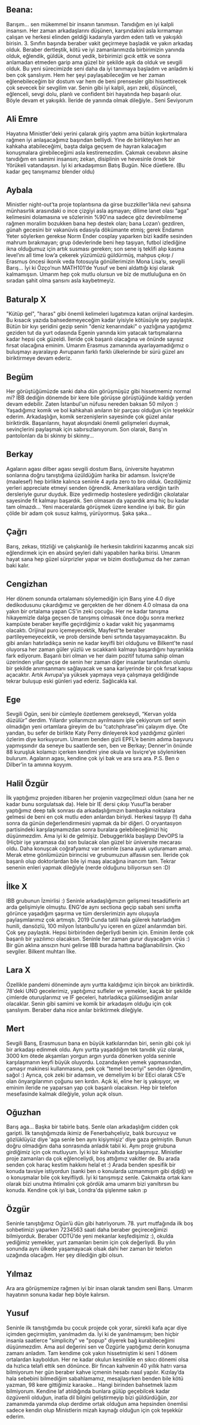 ## Beana:
Barışım… sen mükemmel bir insanın tanımısın. Tanıdığım en iyi kalpli insansın. Her zaman arkadaşlarını düşünen, karşındakini asla kırmamayı çalışan ve herkesi elinden geldiği kadarıyla yardım eden tatlı ve yakışıklı birisin. 3. Sınıfın başında beraber vakit geçirmeye başladık ve yakın arkadaş olduk. Beraber dertleştik, kötü ve iyi zamanlarımızda birbirimizin yanında olduk, eğlendik, güldük, donut yedik, birbirimizi gıcık ettik ve sonra anlamadan etmeden garip ama güzel bir şekilde aşık da olduk ve sevgili olduk. Bu yeni sürecimizde seni daha da iyi tanımaya başladım ve anladım ki ben çok şanslıyım. Hem her şeyi paylaşabileceğim ve her zaman eğlenebileceğim bir dostum var hem de beni prensesler gibi hissettirecek çok sevecek bir sevgilim var. Senin gibi iyi kalpli, aşırı zeki, düşünceli, eğlenceli, sevgi dolu, planlı ve confident biri hayatında hep başarılı olur. Böyle devam et yakışıklı. İleride de yanında olmak dileğiyle.. Seni Seviyorum
## Ali Emre
Hayatına Ministler'deki yerini çalarak giriş yaptım ama bütün kışkırtmalara rağmen iyi anlaşacağımız başından belliydi. Yine de birlikteyken her an kahkaha atabileceğimi, başta dalga geçsem de hayran kalacağım konuşmalara girebileceğimi asla kestiremezdim. Çakmak cevabının aksine tanıdığım en samimi insansın; zekan, disiplinin ve hevesinle örnek bir Yörükeli vatandaşısın. İyi ki arkadaşımsın Batış Bugün. Nice düetlere. (Bu kadar geç tanışmamız blender oldu)
## Aybala
Ministler night-out’ta proje toplantısına da girse buzzkiller’lıkla nevi şahsına münhasırlık arasındaki o ince çizgiyi asla aşmayan; dilime lanet olası “aga” kelimesini dolamasına ve sözlerinin %90’ına sadece göz devirebilmeme rağmen moralim bozukken bana hep destek olan; bana Lozan’ı gezdiren, günah gecesini bir vakanüvis edasıyla dökümante etmiş; gerek Endamın Yeter söylerken gerekse Norm Ender cosplay yaparken bizi kadife sesinden mahrum bırakmayan; grup ödevlerinde beni hep taşıyan, futbol izlediğine ikna olduğumuz için artık susması gereken; son sene iş teklifi alıp kasma level’ını all time low’a çekerek yüzümüzü güldürmüş, mahpus çıkışı / Erasmus öncesi ikonik veda fotosuyla gönüllerimizin Mona Lisa’sı, sevgili Barış... İyi ki Özço’nun MATH101’de Yusuf ve beni aldattığı kişi olarak kalmamışsın. Umarım hep çok mutlu olursun ve biz de mutluluğuna en ön sıradan şahit olma şansını asla kaybetmeyiz.
## Baturalp X
"Kütüp gel", "haras" gibi önemli kelimeleri lugatımıza katan orijinal kardeşim. Bu kısacık yazıda bahsedemeyeceğim kadar iyisiyle kötüsüyle şey paylaştık. Bütün bir kıyı şeridini gezip senin "deniz kenarındaki" o yazlığına yaptığımız geziden tut da yurt odasında Egenin yanında kim yatacak tartışmalarına kadar hepsi çok güzeldi. İleride çok başarılı olacağına ve önünde sayısız fırsat olacağına eminim. Umarım Erasmus zamanında ayarlayamadığımız o buluşmayı ayaralayıp Avrupanın farklı farklı ülkelerinde bir sürü güzel anı biriktirmeye devam ederiz.
## Begüm
Her görüştüğümüzde sanki daha dün görüşmüşüz gibi hissetmemiz normal mi? İBB dediğin dönemde bir kere bile görüşse görüştüğünde kaldığı yerden devam edebilir. Zaten İstanbul'un nüfusu nereden baksan 50 milyon :) Yaşadığımız komik ve bol kahkahalı anıların bir parçası olduğun için teşekkür ederim. Arkadaşlığın, komik serzenişlerin sayesinde çok güzel anılar biriktirdik.  Başarılarını, hayat akışındaki önemli gelişmeleri duymak, sevinçlerini paylaşmak için sabırsızlanıyorum. Son olarak, Barış'ın pantolonları da bi skinny bi skinny...
## Berkay
Agaların agası dilber agası sevgili dostum Barış, üniversite hayatımın sonlarına doğru tanıştığıma üzüldüğüm harika bir adamsın. İsviçre’de (maalesef) hep birlikte kalınca seninle 4 ayda zero to bro olduk. Gezdiğimiz yerleri appreciate etmeyi senden öğrendik. Amerikalılara verdiğin tarih dersleriyle gurur duyduk. Bize yedirmedip hosteslere yedirdiğin çikolatalar sayesinde fit kalmayı başardık. Sen olmasan da yapardık ama hiç bu kadar tam olmazdı… Yeni maceralarda görüşmek üzere kendine iyi bak. Bir gün çölde bir adam çok susuz kalmış, yürüyormuş. Şaka şaka…
## Çağrı
Barış, zekası, titizliği ve çalışkanlığı ile herkesin takdirini kazanmış ancak sizi eğlendirmek için en absürd şeyleri dahi yapabilen harika birisi. Umarım hayat sana hep güzel sürprizler yapar ve bizim dostluğumuz da her zaman baki kalır.
## Cengizhan
Her dönem sonunda ortalamanı söylemediğin için Barış yine 4.0 diye dedikodusunu çıkardığımız ve gerçekten de her dönem 4.0 olmasa da ona yakın bir ortalama yapan CS'in zeki çocuğu. Her ne kadar tanışma hikayemizle dalga geçsen de tanışmış olmasak önce doğu sonra merkez kampüste beraber keyifle geçirdiğimiz o kadar vakit hiç yaşanmamış olacaktı. Orijinal puro içemeyecektik, Mayfest'te beraber partileyemeyecektik, ve prob dersinde beni sırtında taşıyamayacaktın. Bu gibi anıları hatırladıkça senin ne kadar keyifli biri olduğunu ve Bilkent'te nasıl oluyorsa her zaman güler yüzlü ve sıcakkanlı kalmayı başardığını hayranlıkla fark ediyorum. Başarılı biri olman ve her daim pozitif tutuma sahip olman üzerinden yıllar geçse de senin her zaman diğer insanlar tarafından olumlu bir şekilde anımsanmanı sağlayacak ve sana kariyerinde bir çok fırsat kapısı açacaktır. Artık Avrupa'ya yüksek yapmaya veya çalışmaya geldiğinde tekrar buluşup eski günleri yad ederiz. Sağlıcakla kal.
## Ege
Sevgili Ogün, seni bir cümleyle özetlemem gerekseydi, “Kervan yolda düzülür” derdim. Yıllardır yollarımızın ayrılmasını iple çekiyorum sırf senin olmadığın yeni ortamlara gireyim de bu “catchphrase”ini çalayım diye. Öte yandan, bu sefer de birlikte Katy Perry dinleyerek kod yazdığımız günleri özlerim diye korkuyorum. Umarım benden gizli EPFL’e benim adıma başvuru yapmışsındır da seneye bu saatlerde sen, ben ve Berkay; Denner’in önünde 88 kuruşluk kolamızı içerken kendimi yine okula ve İsviçre’ye söylenirken bulurum. Agaların agası, kendine çok iyi bak ve ara sıra ara. P.S. Ben o Dilber’in ta amınna koyyım.
## Halil Özgür
İlk yaptığımız projeden itibaren her projenin vazgeçilmezi oldun (sana her ne kadar bunu sorgulatsak da). Hele bir IE dersi çıkışı Yusuf’la beraber yaptığımız deep talk sonrası da arkadaşlığımızın bambaşka noktalara gelmesi de beni en çok mutlu eden anlardan biriydi. Herkesi taşıyıp (!) daha sonra da günün değerlendirmesini yapmak da bir diğeri. O oryantasyon partisindeki karşılaşmamızdan sonra buralara gelebileceğimizi hiç düşünmezdim. Ama iyi ki de gelmişiz. Debuggerlıkla başlayıp DevOPS la (Hiçbir işe yaramasa da) son bulacak olan güzel bir üniversite mecarası oldu. Daha konuşcak coğrafyamız var seninle (sana ayak uyduramam ama). Merak etme gönlümüzün birincisi ve grubumuzun alfasısın sen. İleride çok başarılı olup doktorlardan bile iyi maaş alacağına inancım tam. Tekrar senenin enleri yapmak dileğiyle (nerde olduğunu biliyorsun sen :D)
## İlke X
IBB grubunun İzmirlisi :) Seninle arkadaşlığımızın gelişmesi tesadüflerin art arda gelişimiyle olmuştu. ENG'de aynı sectiona geçip sabah seni sınıfta görünce yaşadığım şaşırma ve tüm derslerimizin aynı oluşuyla paylaşımlarımız çok artmıştı. 2019 Cunda tatili hala gülerek hatırladığım hunili, dansözlü, 100 milyon İstanbullu'yu içeren en güzel anılarımdan biri. Çok şey paylaştık. Hepsi birbirinden değerliydi benim için. Eminim ilerde çok başarılı bir yazılımcı olacaksın. Seninle her zaman gurur duyacağım virüs :) Bir gün aklına ansızın huni gelirse IBB burada hattına bağlanabilirsin. Çko sevgiler. Bilkent muhtarı İlke.
## Lara X
Özellikle pandemi döneminde aynı yurtta kaldığımız için birçok anı biriktirdik. 78'deki UNO gecelerimiz, yaptığımız sufleler ve yemekler, kaçak bir şekilde çimlerde oturuşlarımız ve IF geceleri, hatırladıkça gülümsediğim anılar olacaklar. Senin gibi samimi ve komik bir arkadaşım olduğu için çok şanslıyım. Beraber daha nice anılar biriktirmek dileğiyle.
## Mert
Sevgili Barış, Erasmusun bana en büyük katkılarından biri, senin gibi çok iyi bir arkadaşı edinmek oldu. Aynı yurtta yaşaddığım tek tanıdık yüz olarak, 3000 km ötede akşamları yorgun argın yurda dönerken yolda seninle karşılaşmanın keyfi büyük oluyordu. Lozandayken yemek yapmasından, çamaşır makinesi kullanmasına, pek çok “temel beceriyi” senden öğrendim, sağol :) Ayrıca, çok zeki bir adamsın, ve demeliyim ki bir EEci olarak CS’e olan önyargılarımın çoğunu sen kırdın. Açık ki, eline her iş yakışıyor, ve eminim ileride ne yaparsan yap çok başarılı olacaksın. Hep bir telefon mesefasinde kalmak dileğiyle, yolun açık olsun.
## Oğuzhan
Barış aga... Başka bir tabirle batış. Senle olan arkadaşlığım cidden çok garipti. İlk tanıştığımızda ikimiz de Fenerbahçeliyiz, balık burcuyuz ve gözlüklüyüz diye 'aga senle ben aynı kişiymişiz' diye gaza gelmiştin. Bunun doğru olmadığını daha sonrasında anladık tabii ki. Aynı proje grubuna girdiğimiz için çok mutluyum. İyi ki bir kahvaltıda karşılaşmışız. Ministler proje zamanları da çok eğlenceliydi, boş attığımız vakitler de. Bu arada senden çok haraç kestim hakkını helal et :) Arada benden spesifik bir konuda tavsiye istiyordun (sanki ben o konularda uzmanmışım gibi djdjdj) ve o konuşmalar bile çok keyifliydi. İyi ki tanışmışız senle. Çakmakta ortak kanı olarak bizi unutma ihtimalini çok gördük ama umarım bizi yanıltırsın bu konuda. Kendine çok iyi bak, Londra'da şişlenme sakın :p
## Özgür
Seninle tanıştığımız Ogün’ü dün gibi hatırlıyorum. 78. yurt mutfağında ilk boş sohbetimizi yaparken 7234563 saati daha beraber geçireceğimizi bilmiyorduk. Beraber ODTÜ’de yeni mekanlar keşfedişimiz :), okulda yediğimiz yemekler, yurt zamanları benim için çok değerliydi. Bu yılın sonunda aynı ülkede yaşamayacak olsak dahi her zaman bir telefon uzağında olacağım. Her şey dilediğin gibi olsun.
## Yılmaz
Ara ara görüşmemize rağmen iyi bir insan olarak tanıdım seni Barış. Umarım hayatının sonuna kadar hep böyle kalırsın.
## Yusuf
Seninle ilk tanıştığımda bu çocuk projede çok yorar, sürekli kafa açar diye içimden geçirmiştim, yanılmadım da. İyi ki de yanılmamışım; ben hiçbir insanla saatlerce "simplicity" ve "popup" diyerek bağ kurabileceğimi düşünmezdim. Ama asıl değerini sen ve Özgürle yaptığımız derin konuşma zamanı anladım. Tam kendime çok yakın hissetmiştim ki seni 1 dönem ortalardan kayboldun. Her ne kadar okulun kesinlikle en sıkıcı dönemi olsa da hızlıca telafi ettik sen dönünce. Bir fincan kahvenin 40 yıllık hatrı varsa bilmiyorum her gün beraber kahve içmenin hesabı nasıl yapılır. Kızılay’da hala sebebini bilmediğim sabahlamamız, mesajlaşırken benden bile kötü yazman, 98 kere gittiğimiz karaoke... Hangi birinden bahsetmek lazım bilmiyorum. Kendine laf atıldığında bunlara gülüp geçebilcek kadar özgüvenli olduğun, inatla dil bilgini geliştirmeyip bizi güldürdüğün, zor zamanımda yanımda olup derdime ortak olduğun ama hepsinden önemlisi sadece kendin olup Ministlerin mizah kaynağı olduğun için çok teşekkür ederim.
